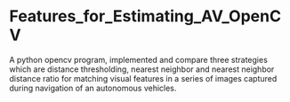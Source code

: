 # Features_for_Estimating_AV_OpenCV
A python opencv program, implemented and compare three strategies which are distance thresholding, nearest neighbor and nearest neighbor distance ratio for matching 
visual features in a series of images captured during navigation of an autonomous vehicles.
